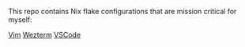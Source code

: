 This repo contains Nix flake configurations that are mission critical for myself:

[Vim](./vim)
[Wezterm](./wezterm)
[VSCode](./vscode)
